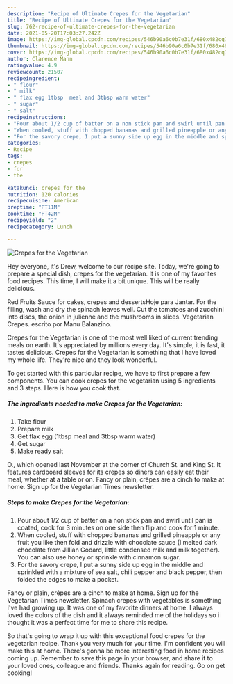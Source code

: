 ```yaml
---
description: "Recipe of Ultimate Crepes for the Vegetarian"
title: "Recipe of Ultimate Crepes for the Vegetarian"
slug: 762-recipe-of-ultimate-crepes-for-the-vegetarian
date: 2021-05-20T17:03:27.242Z
image: https://img-global.cpcdn.com/recipes/546b90a6c0b7e31f/680x482cq70/crepes-for-the-vegetarian-recipe-main-photo.jpg
thumbnail: https://img-global.cpcdn.com/recipes/546b90a6c0b7e31f/680x482cq70/crepes-for-the-vegetarian-recipe-main-photo.jpg
cover: https://img-global.cpcdn.com/recipes/546b90a6c0b7e31f/680x482cq70/crepes-for-the-vegetarian-recipe-main-photo.jpg
author: Clarence Mann
ratingvalue: 4.9
reviewcount: 21507
recipeingredient:
- " flour"
- " milk"
- " flax egg 1tbsp  meal and 3tbsp warm water"
- " sugar"
- " salt"
recipeinstructions:
- "Pour about 1/2 cup of batter on a non stick pan and swirl until pan is coated, cook for 3 minutes on one side then flip and cook for 1 minute."
- "When cooled, stuff with chopped bananas and grilled pineapple or any fruit you like then fold and drizzle with chocolate sauce (I melted dark chocolate from Jillian Godard, little condensed milk and milk together). You can also use honey or sprinkle with cinnamon sugar."
- "For the savory crepe, I put a sunny side up egg in the middle and sprinkled with a mixture of sea salt, chili pepper and black pepper, then folded the edges to make a pocket."
categories:
- Recipe
tags:
- crepes
- for
- the

katakunci: crepes for the 
nutrition: 120 calories
recipecuisine: American
preptime: "PT11M"
cooktime: "PT42M"
recipeyield: "2"
recipecategory: Lunch

---
```



![Crepes for the Vegetarian](https://img-global.cpcdn.com/recipes/546b90a6c0b7e31f/680x482cq70/crepes-for-the-vegetarian-recipe-main-photo.jpg)

Hey everyone, it's Drew, welcome to our recipe site. Today, we're going to prepare a special dish, crepes for the vegetarian. It is one of my favorites food recipes. This time, I will make it a bit unique. This will be really delicious.

Red Fruits Sauce for cakes, crepes and dessertsHoje para Jantar. For the filling, wash and dry the spinach leaves well. Cut the tomatoes and zucchini into discs, the onion in julienne and the mushrooms in slices. Vegetarian Crepes. escrito por Manu Balanzino.

Crepes for the Vegetarian is one of the most well liked of current trending meals on earth. It's appreciated by millions every day. It's simple, it is fast, it tastes delicious. Crepes for the Vegetarian is something that I have loved my whole life. They're nice and they look wonderful.


To get started with this particular recipe, we have to first prepare a few components. You can cook crepes for the vegetarian using 5 ingredients and 3 steps. Here is how you cook that.

<!--inarticleads1-->

##### The ingredients needed to make Crepes for the Vegetarian:

1. Take  flour
1. Prepare  milk
1. Get  flax egg (1tbsp  meal and 3tbsp warm water)
1. Get  sugar
1. Make ready  salt


O., which opened last November at the corner of Church St. and King St. It features cardboard sleeves for its crepes so diners can easily eat their meal, whether at a table or on. Fancy or plain, crêpes are a cinch to make at home. Sign up for the Vegetarian Times newsletter. 

<!--inarticleads2-->

##### Steps to make Crepes for the Vegetarian:

1. Pour about 1/2 cup of batter on a non stick pan and swirl until pan is coated, cook for 3 minutes on one side then flip and cook for 1 minute.
1. When cooled, stuff with chopped bananas and grilled pineapple or any fruit you like then fold and drizzle with chocolate sauce (I melted dark chocolate from Jillian Godard, little condensed milk and milk together). You can also use honey or sprinkle with cinnamon sugar.
1. For the savory crepe, I put a sunny side up egg in the middle and sprinkled with a mixture of sea salt, chili pepper and black pepper, then folded the edges to make a pocket.


Fancy or plain, crêpes are a cinch to make at home. Sign up for the Vegetarian Times newsletter. Spinach crepes with vegetables is something I&#39;ve had growing up. It was one of my favorite dinners at home. I always loved the colors of the dish and it always reminded me of the holidays so i thought it was a perfect time for me to share this recipe. 

So that's going to wrap it up with this exceptional food crepes for the vegetarian recipe. Thank you very much for your time. I'm confident you will make this at home. There's gonna be more interesting food in home recipes coming up. Remember to save this page in your browser, and share it to your loved ones, colleague and friends. Thanks again for reading. Go on get cooking!
